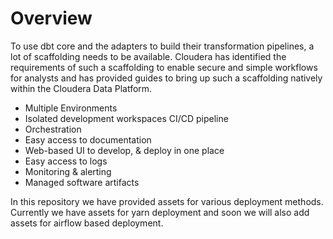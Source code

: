 # Overview

To use dbt core and the adapters to build their transformation pipelines, a lot of scaffolding needs to be available. Cloudera has identified the requirements of such a scaffolding to enable secure and simple workflows for analysts and has provided guides to bring up such a scaffolding natively within the  Cloudera Data Platform. 
 - Multiple Environments 
 - Isolated development workspaces CI/CD pipeline
 - Orchestration 
 - Easy access to documentation 
 - Web-based UI to develop, & deploy in one place
 - Easy access to logs 
 - Monitoring & alerting 
 - Managed software artifacts

In this repository we have provided assets for various deployment methods. Currently we have assets for yarn deployment and soon we will also add assets for airflow based deployment.
